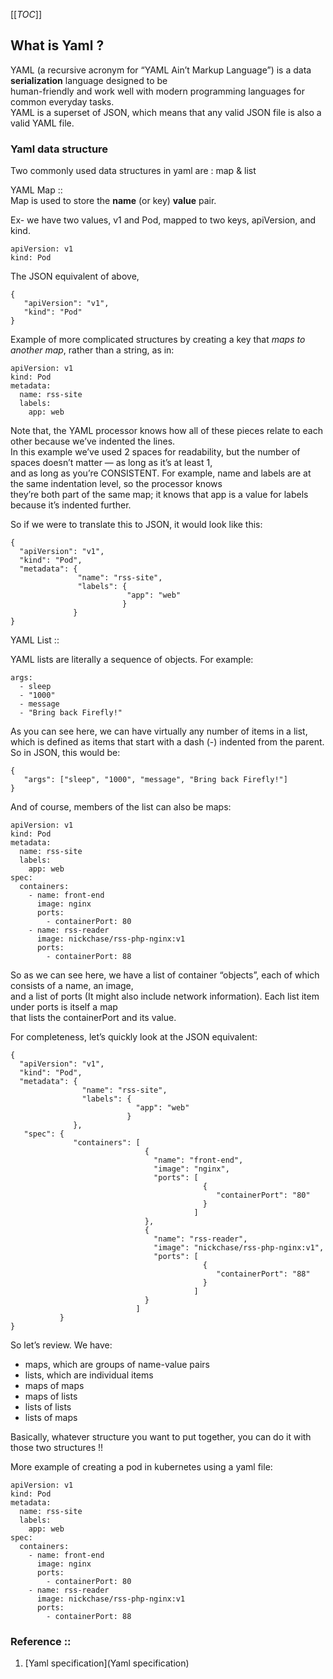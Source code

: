 [[_TOC_]]

## What is Yaml ?

YAML (a recursive acronym for “YAML Ain’t Markup Language”) is a data **serialization** language designed to be   
human-friendly and work well with modern programming languages for common everyday tasks.  
YAML is a superset of JSON, which means that any valid JSON file is also a valid YAML file.  

### Yaml data structure  

Two commonly used data structures in yaml are : map & list  

YAML Map ::  
Map is used to store the **name** (or key) **value** pair.  

Ex- we have two values, v1 and Pod, mapped to two keys, apiVersion, and kind.  

```
apiVersion: v1
kind: Pod
```

The JSON equivalent of above,  

```
{
   "apiVersion": "v1",
   "kind": "Pod"
}
```

Example of more complicated structures by creating a key that _maps to another map_, rather than a string, as in:

```
apiVersion: v1
kind: Pod
metadata:
  name: rss-site
  labels:
    app: web
```

Note that, the YAML processor knows how all of these pieces relate to each other because we’ve indented the lines.  
In this example we’ve used 2 spaces for readability, but the number of spaces doesn’t matter — as long as it’s at least 1,  
 and as long as you’re CONSISTENT. For example, name and labels are at the same indentation level, so the processor knows  
 they’re both part of the same map; it knows that app is a value for labels because it’s indented further.  
 
So if we were to translate this to JSON, it would look like this:

```
{
  "apiVersion": "v1",
  "kind": "Pod",
  "metadata": {
               "name": "rss-site",
               "labels": {
                          "app": "web"
                         }
              }
}
```

YAML List ::  

YAML lists are literally a sequence of objects.  For example:  

```
args:
  - sleep
  - "1000"
  - message
  - "Bring back Firefly!"
```

As you can see here, we can have virtually any number of items in a list, which is defined as items that start with a dash (-) indented from the parent.  
So in JSON, this would be:  

```
{
   "args": ["sleep", "1000", "message", "Bring back Firefly!"]
}

```

And of course, members of the list can also be maps:

```
apiVersion: v1
kind: Pod
metadata:
  name: rss-site
  labels:
    app: web
spec:
  containers:
    - name: front-end
      image: nginx
      ports:
        - containerPort: 80
    - name: rss-reader
      image: nickchase/rss-php-nginx:v1
      ports:
        - containerPort: 88
```

So as we can see here, we have a list of container “objects”, each of which consists of a name, an image,  
and a list of ports (It might also include network information). Each list item under ports is itself a map  
that lists the containerPort and its value.  

For completeness, let’s quickly look at the JSON equivalent:  

```
{
  "apiVersion": "v1",
  "kind": "Pod",
  "metadata": {
                "name": "rss-site",
                "labels": {
                            "app": "web" 
                          }
              },
   "spec": {
              "containers": [ 
                              { 
                                "name": "front-end",
                                "image": "nginx",
                                "ports": [
                                           {
                                              "containerPort": "80"
                                           }
                                         ]
                              }, 
                              {
                                "name": "rss-reader",
                                "image": "nickchase/rss-php-nginx:v1",
                                "ports": [
                                           {
                                              "containerPort": "88"
                                           }
                                         ]
                              }
                            ]
           }
}
```

So let’s review.  We have:  

- maps, which are groups of name-value pairs
- lists, which are individual items
- maps of maps
- maps of lists
- lists of lists
- lists of maps  

Basically, whatever structure you want to put together, you can do it with those two structures !!

More example of creating a pod in kubernetes using a yaml file:  

```
apiVersion: v1
kind: Pod
metadata:
  name: rss-site
  labels:
    app: web
spec:
  containers:
    - name: front-end
      image: nginx
      ports:
        - containerPort: 80
    - name: rss-reader
      image: nickchase/rss-php-nginx:v1
      ports:
        - containerPort: 88
```



### Reference ::
1. [Yaml specification](Yaml specification)